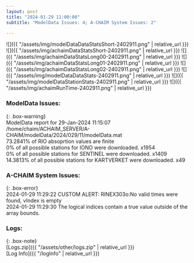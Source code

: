 ```yaml
---
layout: post
title: "2024-01-29 11:00:00"
subtitle: "ModelData Issues: 4; A-CHAIM System Issues: 2"

---
```


![]({{ "/assets/img/modelDataDataStatsShort-2402911.png" | relative_url }})
![]({{ "/assets/img/achaimDataStatsShort-2402911.png" | relative_url }})
![]({{ "/assets/img/achaimDataStatsLong00-2402911.png" | relative_url }})
![]({{ "/assets/img/achaimDataStatsLong01-2402911.png" | relative_url }})
![]({{ "/assets/img/achaimDataStatsLong02-2402911.png" | relative_url }})
![]({{ "/assets/img/modelDataDataStats-2402911.png" | relative_url }})
![]({{ "/assets/img/modelDataStationStats-2402911.png" | relative_url }})
![]({{ "/assets/img/achaimRunTime-2402911.png" | relative_url }})


### ModelData Issues:  
  
{: .box-warning}  
 ModelData report for 29-Jan-2024 11:15:07   
 /home/chaim/ACHAIM_SERVER/A-CHAIM/modelData/2024/029/11/modelData.mat   
 73.2841% of RIO absoprtion values are finite   
 0% of all possible stations for IONO were downloaded. x1954   
 0% of all possible stations for SENTINEL were downloaded. x1409   
 14.3813% of all possible stations for KARTVERKET were downloaded. x49   
  
### A-CHAIM System Issues:  
  
{: .box-error}  
2024-01-29 11:29:22 CUSTOM ALERT: RINEX303o:No valid times were found, vIndex is empty  
2024-01-29 11:29:30 The logical indices contain a true value outside of the array bounds.  

### Logs:  
  
{: .box-note}  
[Logs.zip]({{ "/assets/other/logs.zip" | relative_url }})  
[Log Info]({{ "/logInfo" | relative_url }})  
